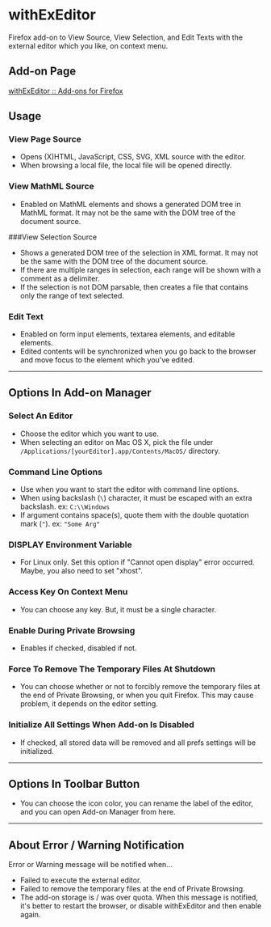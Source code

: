 # withExEditor
Firefox add-on to View Source, View Selection, and Edit Texts with the external editor which you like, on context menu.

## Add-on Page
[withExEditor :: Add-ons for Firefox](https://addons.mozilla.org/ja/firefox/addon/withexeditor/ "withExEditor :: Add-ons for Firefox")

## Usage

### View Page Source
* Opens (X)HTML, JavaScript, CSS, SVG, XML source with the editor.
* When browsing a local file, the local file will be opened directly.

### View MathML Source
* Enabled on MathML elements and shows a generated DOM tree in MathML format. It may not be the same with the DOM tree of the document source.

###View Selection Source
* Shows a generated DOM tree of the selection in XML format. It may not be the same with the DOM tree of the document source.
* If there are multiple ranges in selection, each range will be shown with a comment as a delimiter.
* If the selection is not DOM parsable, then creates a file that contains only the range of text selected.

### Edit Text
* Enabled on form input elements, textarea elements, and editable elements.
* Edited contents will be synchronized when you go back to the browser and move focus to the element which you've edited.

***

## Options In Add-on Manager

### Select An Editor
* Choose the editor which you want to use.
* When selecting an editor on Mac OS X, pick the file under `/Applications/[yourEditor].app/Contents/MacOS/` directory.

### Command Line Options
* Use when you want to start the editor with command line options.
* When using backslash (`\`) character, it must be escaped with an extra backslash.
ex: `C:\\Windows`
* If argument contains space(s), quote them with the double quotation mark (`"`).
ex: `"Some Arg"`

### DISPLAY Environment Variable
* For Linux only. Set this option if "Cannot open display" error occurred. Maybe, you also need to set "xhost".

### Access Key On Context Menu
* You can choose any key. But, it must be a single character.

### Enable During Private Browsing
* Enables if checked, disabled if not.

### Force To Remove The Temporary Files At Shutdown
* You can choose whether or not to forcibly remove the temporary files at the end of Private Browsing, or when you quit Firefox. This may cause problem, it depends on the editor setting.

### Initialize All Settings When Add-on Is Disabled
* If checked, all stored data will be removed and all prefs settings will be initialized.

***

## Options In Toolbar Button
* You can choose the icon color, you can rename the label of the editor, and you can open Add-on Manager from here.

***

## About Error / Warning Notification
Error or Warning message will be notified when...
* Failed to execute the external editor.
* Failed to remove the temporary files at the end of Private Browsing.
* The add-on storage is / was over quota. When this message is notified, it's better to restart the browser, or disable withExEditor and then enable again.
